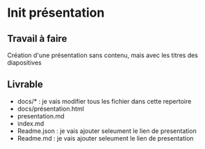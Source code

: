 # Init présentation

## Travail à faire 
Création d'une présentation sans contenu, mais avec les titres des diapositives
## Livrable 
- docs/* : je vais modifier tous les fichier dans cette repertoire
- docs/présentation.html
- presentation.md
- index.md
- Readme.json : je vais ajouter seleument le lien de presentation
- Readme.md  : je vais ajouter seleument le lien de presentation